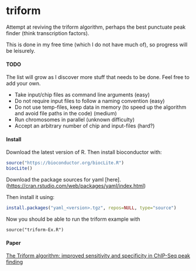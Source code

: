 # triform

Attempt at reviving the triform algorithm, perhaps the best punctuate peak finder (think transcription factors).

This is done in my free time (which I do not have much of), so progress will be leisurely.

#### TODO

The list will grow as I discover more stuff that needs to be done. Feel free to add your own.

- Take input/chip files as command line arguments (easy)
- Do not require input files to follow a naming convention (easy)
- Do not use temp-files, keep data in memory (to speed up the algorithm and avoid file paths in the code) (medium)
- Run chromosomes in parallel (unknown difficulty)
- Accept an arbitrary number of chip and input-files (hard?)

#### Install

Download the latest version of R. Then install bioconductor with:

```R
source("https://bioconductor.org/biocLite.R")
biocLite()
```

Download the package sources for yaml [here].(https://cran.rstudio.com/web/packages/yaml/index.html)

Then install it using:

```R
install.packages("yaml_<version>.tgz", repos=NULL, type="source")
```

Now you should be able to run the triform example with

```
source("triform-Ex.R")
```

#### Paper

[The Triform algorithm: improved sensitivity and specificity in ChIP-Seq peak finding](http://bmcbioinformatics.biomedcentral.com/articles/10.1186/1471-2105-13-176)
